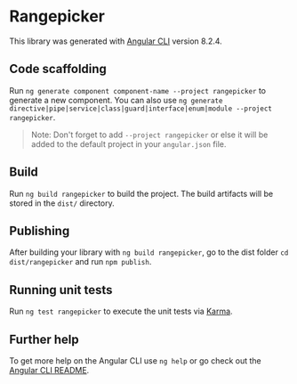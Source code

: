 # Rangepicker

This library was generated with [Angular CLI](https://github.com/angular/angular-cli) version 8.2.4.

## Code scaffolding

Run `ng generate component component-name --project rangepicker` to generate a new component. You can also use `ng generate directive|pipe|service|class|guard|interface|enum|module --project rangepicker`.
> Note: Don't forget to add `--project rangepicker` or else it will be added to the default project in your `angular.json` file. 

## Build

Run `ng build rangepicker` to build the project. The build artifacts will be stored in the `dist/` directory.

## Publishing

After building your library with `ng build rangepicker`, go to the dist folder `cd dist/rangepicker` and run `npm publish`.

## Running unit tests

Run `ng test rangepicker` to execute the unit tests via [Karma](https://karma-runner.github.io).

## Further help

To get more help on the Angular CLI use `ng help` or go check out the [Angular CLI README](https://github.com/angular/angular-cli/blob/master/README.md).
